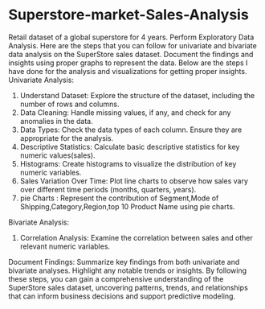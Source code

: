 # Superstore-market-Sales-Analysis
Retail dataset of a global superstore for 4 years. Perform Exploratory Data Analysis. Here are the steps that you can follow for univariate and bivariate data analysis on the SuperStore sales dataset. Document the findings and insights using proper graphs to represent the data. Below are the steps I have done for the analysis and visualizations for getting proper insights.
Univariate Analysis:
1. Understand Dataset: Explore the structure of the dataset, including the number of rows and columns.
2. Data Cleaning: Handle missing values, if any, and check for any anomalies in the data.
3. Data Types: Check the data types of each column. Ensure they are appropriate for the analysis.
4. Descriptive Statistics: Calculate basic descriptive statistics for key numeric values(sales).
5. Histograms: Create histograms to visualize the distribution of key numeric variables.
6. Sales Variation Over Time: Plot line charts to observe how sales vary over different time periods (months, quarters, years).
7. pie Charts : Represent the contribution of Segment,Mode of Shipping,Category,Region,top 10 Product Name using pie charts.

Bivariate Analysis:
1. Correlation Analysis: Examine the correlation between sales and other relevant numeric variables.

Document Findings: Summarize key findings from both univariate and bivariate analyses. Highlight any notable trends or insights.
By following these steps, you can gain a comprehensive understanding of the SuperStore sales dataset, uncovering patterns, trends, and relationships that can inform business decisions and support predictive modeling.





